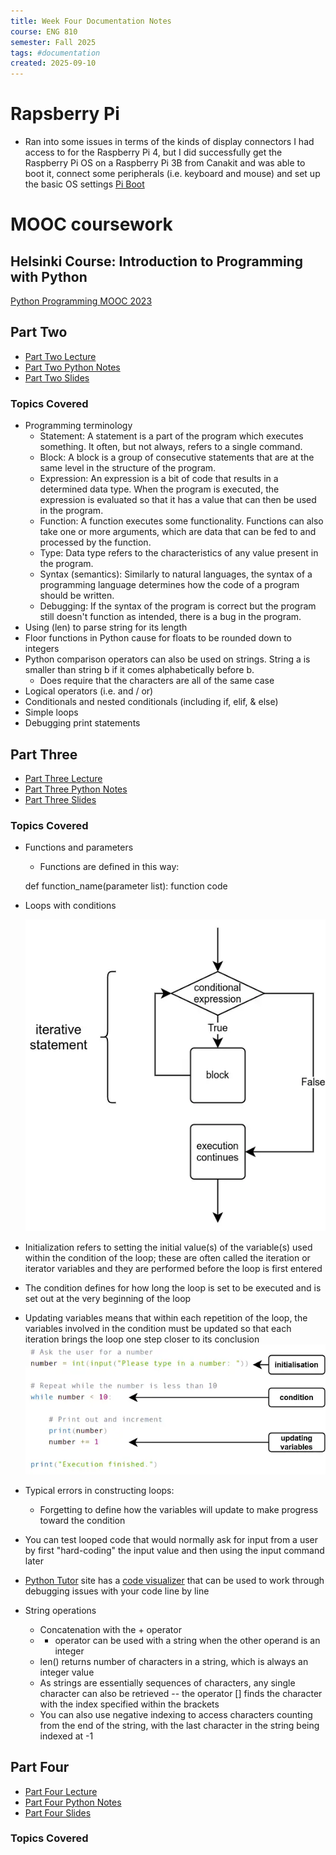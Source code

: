 ```yaml
---
title: Week Four Documentation Notes
course: ENG 810
semester: Fall 2025
tags: #documentation
created: 2025-09-10
---
```


# Rapsberry Pi 
- Ran into some issues in terms of the kinds of display connectors I had access to for the Raspberry Pi 4, but I did successfully get the Raspberry Pi OS on a Raspberry Pi 3B from Canakit and was able to boot it, connect some peripherals (i.e. keyboard and mouse) and set up the basic OS settings
	[Pi Boot](/eng810/images/pi_boot.jpg)
 
# MOOC coursework

## Helsinki Course: Introduction to Programming with Python
[Python Programming MOOC 2023](https://programming-23.mooc.fi/)

## Part Two
- [Part Two Lecture](https://youtu.be/xjBP3awP-I8)
- [Part Two Python Notes](/eng810/helsinki_mooc/py_notes/lecture_two.py)
- [Part Two Slides](/eng810/helsinki_mooc/written_notes/part_two.md)

### Topics Covered
- Programming terminology
	- Statement: A statement is a part of the program which executes something. It often, but not always, refers to a single command.
    - Block: A block is a group of consecutive statements that are at the same level in the structure of the program.
    - Expression: An expression is a bit of code that results in a determined data type. When the program is executed, the expression is evaluated so that it has a value that can then be used in the program.
    - Function: A function executes some functionality. Functions can also take one or more arguments, which are data that can be fed to and processed by the function. 
    - Type: Data type refers to the characteristics of any value present in the program.
    - Syntax (semantics): Similarly to natural languages, the syntax of a programming language determines how the code of a program should be written.
    - Debugging: If the syntax of the program is correct but the program still doesn't function as intended, there is a bug in the program.
- Using (len) to parse string for its length
- Floor functions in Python cause for floats to be rounded down to integers
- Python comparison operators can also be used on strings. String a is smaller than string b if it comes alphabetically before b.
	- Does require that the characters are all of the same case
- Logical operators (i.e. and / or)
- Conditionals and nested conditionals (including if, elif, & else)
- Simple loops
- Debugging print statements

## Part Three
- [Part Three Lecture](https://youtu.be/G0zdNWCm8h8)
- [Part Three Python Notes](/eng810/helsinki_mooc/py_notes/lecture_three.py)
- [Part Three Slides](/eng810/helsinki_mooc/written_notes/part_three.excalidraw)

### Topics Covered
- Functions and parameters
    - Functions are defined in this way:

    def function_name(parameter list):
        function code
- Loops with conditions

    ![alt text](../images/conditional_loops.png)

- Initialization refers to setting the initial value(s) of the variable(s) used within the condition of the loop; these are often called the iteration or iterator variables and they are performed before the loop is first entered
- The condition defines for how long the loop is set to be executed and is set out at the very beginning of the loop
- Updating variables means that within each repetition of the loop, the variables involved in the condition must be updated so that each iteration brings the loop one step closer to its conclusion
    ![alt text](../images/initialization_condition_updatedvariables.png)
- Typical errors in constructing loops:
    - Forgetting to define how the variables will update to make progress toward the condition
- You can test looped code that would normally ask for input from a user by first "hard-coding" the input value and then using the input command later
- [Python Tutor](https://pythontutor.com/) site has a [code visualizer](https://pythontutor.com/visualize.html#mode=edit) that can be used to work through debugging issues with your code line by line
- String operations
    - Concatenation with the + operator
    - * operator can be used with a string when the other operand is an integer
    - len() returns number of characters in a string, which is always an integer value
    - As strings are essentially sequences of characters, any single character can also be retrieved -- the operator [] finds the character with the index specified within the brackets
    - You can also use negative indexing to access characters counting from the end of the string, with the last character in the string being indexed at -1

## Part Four
- [Part Four Lecture](https://youtu.be/U7MFzDabDqg)
- [Part Four Python Notes](/eng810/helsinki_mooc/py_notes/lecture_four.py)
- [Part Four Slides](/eng810/helsinki_mooc/written_notes/part_four.excalidraw)

### Topics Covered
